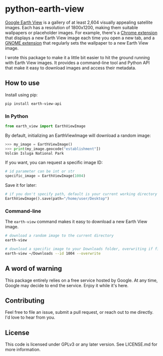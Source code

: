 # python-earth-view

[Google Earth View](https://earthview.withgoogle.com/) is a gallery of at least 2,604 visually appealing satellite images. Each has a resolution of 1800x1200, making them suitable wallpapers or placeholder images. For example, there's a [Chrome extension](https://chrome.google.com/webstore/detail/earth-view-from-google-ea/bhloflhklmhfpedakmangadcdofhnnoh) that displays a new Earth View image each time you open a new tab, and a [GNOME extension](https://github.com/neffo/earth-view-wallpaper-gnome-extension) that regularly sets the wallpaper to a new Earth View image.

I wrote this package to make it a little bit easier to hit the ground running with Earth View images.
It provides a command-line tool and Python API that make it easy to download images and access their metadata.

## How to use

Install using pip:

```sh
pip install earth-view-api
```

### In Python

```python
from earth_view import EarthViewImage
```
By default, initializing an EarthViewImage will download a random image:

```python
>>> my_image = EarthViewImage()
>>> print(my_image.geocode("establishment"])
Volcán Isluga National Park
```
If you want, you can request a specific image ID:

```python
# id parameter can be int or str
specific_image = EarthViewImage(1004)
```

Save it for later:

```python
# if you don't specify path, default is your current working directory
EarthViewImage().save(path="/home/user/Desktop")
```

### Command-line

The `earth-view` command makes it easy to download a new Earth View image.

```sh
# download a random image to the current directory
earth-view 

# download a specific image to your Downloads folder, overwriting if file exists
earth-view ~/Downloads --id 1004 --overwrite
```

## A word of warning

This package entirely relies on a free service hosted by Google.
At any time, Google may decide to end the service.
Enjoy it while it's here.

## Contributing

Feel free to file an issue, submit a pull request, or reach out to me directly.
I'd love to hear from you.

## License

This code is licensed under GPLv3 or any later version. See LICENSE.md for more information.
